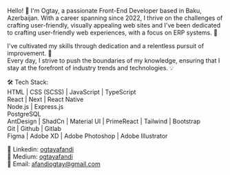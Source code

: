 Hello! 👋 I'm Ogtay, a passionate Front-End Developer based in Baku, Azerbaijan. With a career spanning since 2022, I thrive on the challenges of crafting user-friendly, visually appealing web sites and I've been dedicated to crafting user-friendly web experiences, with a focus on ERP systems. 🚀

I've cultivated my skills through dedication and a relentless pursuit of improvement. 🎯
<br/>
Every day, I strive to push the boundaries of my knowledge, ensuring that I stay at the forefront of industry trends and technologies. 💡
<br/>

🛠️ Tech Stack:
<br/>
HTML | CSS (SCSS) | JavaScript | TypeScript
<br/>
React | Next | React Native
<br/>
Node.js | Express.js
<br/>
PostgreSQL
<br/>
AntDesign | ShadCn | Material UI | PrimeReact | Tailwind | Bootstrap
<br/>
Git | Github | Gitlab
<br/>
Figma | Adobe XD | Adobe Photoshop | Adobe Illustrator

💬 Linkedin: <a href="https://www.linkedin.com/in/ogtayafandi/" target="_blank">ogtayafandi</a>
<br/>
📝 Medium: <a href="https://medium.com/@ogtayafandi" target="_blank">ogtayafandi</a>
<br/>
📩 Email: <a href="mailto:afandiogtay@gmail.com">afandiogtay@gmail.com</a>

